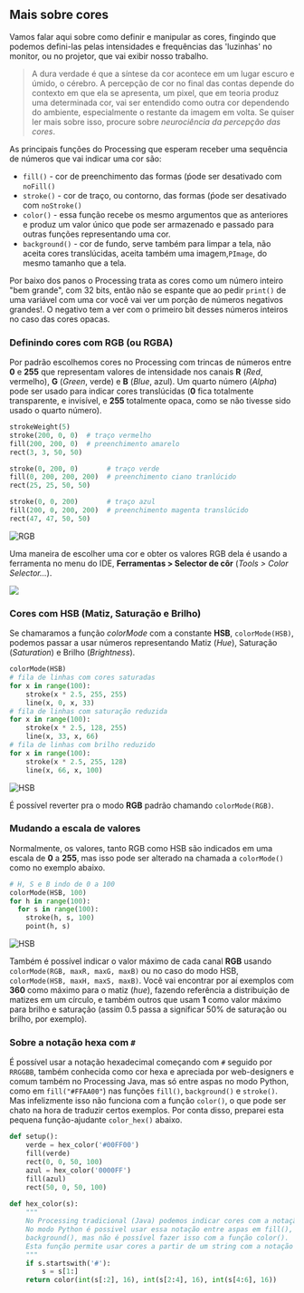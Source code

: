 ## Mais sobre cores

Vamos falar aqui sobre como definir e manipular as cores, fingindo que podemos defini-las pelas intensidades e frequências das 'luzinhas' no monitor, ou no projetor, que vai exibir nosso trabalho. 

>A dura verdade é que a síntese da cor acontece em um lugar escuro e úmido, o cérebro. A percepção de cor no final das contas depende do contexto em que ela se apresenta, um pixel, que em teoria produz uma determinada cor, vai ser entendido como outra cor dependendo do ambiente, especialmente o restante da imagem em volta. Se quiser ler mais sobre isso, procure sobre *neurociência da percepção das cores*.

As principais funções do Processing que esperam receber uma sequência de números que vai indicar uma cor são:
- `fill()` - cor de preenchimento das formas (ṕode ser desativado com `noFill()`
- `stroke()` - cor de traço, ou contorno, das formas (ṕode ser desativado com `noStroke()`
- `color()` - essa função recebe os mesmo argumentos que as anteriores e produz um valor único que pode ser armazenado e passado para outras funções representando uma cor.
- `background()` - cor de fundo, serve também para limpar a tela, não aceita cores translúcidas, aceita também uma imagem,`PImage`, do mesmo tamanho que a tela.

Por baixo dos panos o Processing trata as cores como um número inteiro "bem grande", com 32 bits, então não se espante que ao pedir `print()` de uma variável com uma cor você vai ver um porção de números negativos grandes!. O negativo tem a ver com o primeiro bit desses números inteiros no caso das cores opacas. 

### Definindo cores com RGB (ou RGBA)

Por padrão escolhemos cores no Processing com trincas de números entre **0** e **255** que representam valores de intensidade nos canais **R** (*Red*, vermelho), **G** (*Green*, verde) e **B** (*Blue*, azul). Um quarto número (*Alpha*) pode ser usado para indicar cores translúcidas (**0** fica totalmente transparente, e invisível, e **255** totalmente opaca, como se não tivesse sido usado o quarto número).

```python
strokeWeight(5)
stroke(200, 0, 0)  # traço vermelho
fill(200, 200, 0)  # preenchimento amarelo
rect(3, 3, 50, 50)

stroke(0, 200, 0)       # traço verde
fill(0, 200, 200, 200)  # preenchimento ciano tranlúcido
rect(25, 25, 50, 50)

stroke(0, 0, 200)       # traço azul
fill(200, 0, 200, 200)  # preenchimento magenta translúcido
rect(47, 47, 50, 50)
```
![RGB](assets/RGB.png)

Uma maneira de escolher uma cor e obter os valores RGB dela é usando a ferramenta no menu do IDE, **Ferramentas > Selector de côr** (*Tools > Color Selector...*).

![](assets/color_selector.png)

### Cores com HSB (Matiz, Saturação e Brilho)

Se chamaramos a função *colorMode* com a constante **HSB**, `colorMode(HSB)`, podemos passar a usar números representando Matiz (*Hue*), Saturação (*Saturation*) e Brilho (*Brightness*). 

```python
colorMode(HSB)
# fila de linhas com cores saturadas
for x in range(100):
    stroke(x * 2.5, 255, 255)
    line(x, 0, x, 33)
# fila de linhas com saturação reduzida
for x in range(100):
    stroke(x * 2.5, 128, 255)
    line(x, 33, x, 66)
# fila de linhas com brilho reduzido
for x in range(100):
    stroke(x * 2.5, 255, 128)
    line(x, 66, x, 100)
```

![HSB](assets/HSB.png)

É possível reverter pra o modo **RGB** padrão chamando `colorMode(RGB)`.

### Mudando a escala de valores

Normalmente, os valores, tanto RGB como HSB são indicados em uma escala de **0** a **255**, mas isso pode ser alterado na chamada a `colorMode()` como no exemplo abaixo.

```python
# H, S e B indo de 0 a 100
colorMode(HSB, 100)
for h in range(100):
  for s in range(100):
    stroke(h, s, 100)
    point(h, s)
```

![HSB](assets/HSB100.png)

Também é possível indicar o valor máximo de cada canal **RGB** usando `colorMode(RGB, maxR, maxG, maxB)` ou no caso do modo HSB, `colorMode(HSB, maxH, maxS, maxB)`. Você vai encontrar por aí exemplos com **360** como máximo para o matiz (*hue*), fazendo referência a distribuição de matizes em um círculo, e também outros que usam  **1** como valor máximo para brilho e saturação (assim 0.5 passa a significar 50% de saturação ou brilho, por exemplo). 

### Sobre a notação hexa com `#`

É possível usar a notação hexadecimal começando com `#` seguido por `RRGGBB`, também conhecida como cor hexa e apreciada por web-designers e comum também no Processing Java, mas só entre aspas no modo Python, como em `fill("#FFAA00"`) nas funções `fill()`,  `background()` e `stroke()`. Mas infelizmente isso não funciona com a função `color()`, o que pode ser chato na hora de traduzir certos exemplos. Por conta disso, preparei esta pequena função-ajudante `color_hex()` abaixo.

```python
def setup():
    verde = hex_color('#00FF00')
    fill(verde)
    rect(0, 0, 50, 100)
    azul = hex_color('0000FF')
    fill(azul)
    rect(50, 0, 50, 100)
    
def hex_color(s):
    """
    No Processing tradicional (Java) podemos indicar cores com a notação hexadecimal  #AABBCC
    No modo Python é possivel usar essa notação entre aspas em fill(), stroke() e
    background(), mas não é possível fazer isso com a função color().
    Esta função permite usar cores a partir de um string com a notação hexa no modo Python
    """
    if s.startswith('#'):
        s = s[1:]
    return color(int(s[:2], 16), int(s[2:4], 16), int(s[4:6], 16))
```


